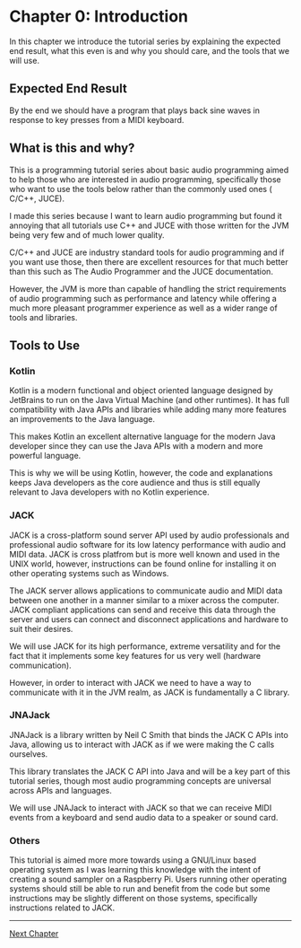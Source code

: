 # Chapter 0: Introduction

In this chapter we introduce the tutorial series by explaining the expected end result, what this even is
and why you should care, and the tools that we will use.

## Expected End Result

By the end we should have a program that plays back sine waves in response to key presses from a MIDI keyboard.

## What is this and why?

This is a programming tutorial series about basic audio programming aimed to help those who are interested 
in audio programming, specifically those who want to use the tools below rather than the commonly used ones (
C/C++, JUCE).

I made this series because I want to learn audio programming but found it annoying that all tutorials use C++
and JUCE with those written for the JVM being very few and of much lower quality.

C/C++ and JUCE are industry standard tools for audio programming and if you want use those, then there are 
excellent resources for that much better than this such as The Audio Programmer and the JUCE documentation.

However, the JVM is more than capable of handling the strict requirements of audio programming such as 
performance and latency while offering a much more pleasant programmer experience as well as a wider range 
of tools and libraries.

## Tools to Use

### Kotlin

Kotlin is a modern functional and object oriented language designed by JetBrains to run on the Java Virtual 
Machine (and other runtimes). It has full compatibility with Java APIs and libraries while adding many more 
features an improvements to the Java language.

This makes Kotlin an excellent alternative language for the modern Java developer since they can use the Java
APIs with a modern and more powerful language.

This is why we will be using Kotlin, however, the code and explanations keeps Java developers as the core 
audience and thus is still equally relevant to Java developers with no Kotlin experience.

### JACK

JACK is a cross-platform sound server API used by audio professionals and professional audio software for
its low latency performance with audio and MIDI data. JACK is cross platfrom but is more well known and used
in the UNIX world, however, instructions can be found online for installing it on other operating systems 
such as Windows.

The JACK server allows applications to communicate audio and MIDI data between one another in a manner similar
to a mixer across the computer. JACK compliant applications can send and receive this data through the server
and users can connect and disconnect applications and hardware to suit their desires.

We will use JACK for its high performance, extreme versatility and for the fact that it implements some key 
features for us very well (hardware communication).

However, in order to interact with JACK we need to have a way to communicate with it in the JVM realm, as JACK
is fundamentally a C library.

### JNAJack

JNAJack is a library written by Neil C Smith that binds the JACK C APIs into Java, allowing us to interact with 
JACK as if we were making the C calls ourselves.

This library translates the JACK C API into Java and will be a key part of this tutorial series, though most audio 
programming concepts are universal across APIs and languages.

We will use JNAJack to interact with JACK so that we can receive MIDI events from a keyboard and send audio data
to a speaker or sound card.

### Others

This tutorial is aimed more more towards using a GNU/Linux based operating system as I was learning this knowledge
with the intent of creating a sound sampler on a Raspberry Pi. Users running other operating systems should still 
be able to run and benefit from the code but some instructions may be slightly different on those systems, specifically
instructions related to JACK.

----

[Next Chapter](./Chapter-1.md)

